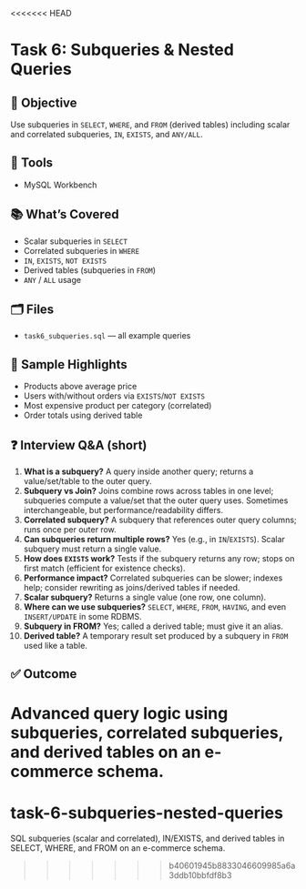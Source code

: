 <<<<<<< HEAD
# Task 6: Subqueries & Nested Queries

## 🎯 Objective
Use subqueries in `SELECT`, `WHERE`, and `FROM` (derived tables) including scalar and correlated subqueries, `IN`, `EXISTS`, and `ANY/ALL`.

## 🧰 Tools
- MySQL Workbench

## 📚 What’s Covered
- Scalar subqueries in `SELECT`
- Correlated subqueries in `WHERE`
- `IN`, `EXISTS`, `NOT EXISTS`
- Derived tables (subqueries in `FROM`)
- `ANY` / `ALL` usage

## 🗂 Files
- `task6_subqueries.sql` — all example queries

## 🧪 Sample Highlights
- Products above average price  
- Users with/without orders via `EXISTS`/`NOT EXISTS`  
- Most expensive product per category (correlated)  
- Order totals using derived table

## ❓ Interview Q&A (short)
1. **What is a subquery?** A query inside another query; returns a value/set/table to the outer query.  
2. **Subquery vs Join?** Joins combine rows across tables in one level; subqueries compute a value/set that the outer query uses. Sometimes interchangeable, but performance/readability differs.  
3. **Correlated subquery?** A subquery that references outer query columns; runs once per outer row.  
4. **Can subqueries return multiple rows?** Yes (e.g., in `IN`/`EXISTS`). Scalar subquery must return a single value.  
5. **How does `EXISTS` work?** Tests if the subquery returns any row; stops on first match (efficient for existence checks).  
6. **Performance impact?** Correlated subqueries can be slower; indexes help; consider rewriting as joins/derived tables if needed.  
7. **Scalar subquery?** Returns a single value (one row, one column).  
8. **Where can we use subqueries?** `SELECT`, `WHERE`, `FROM`, `HAVING`, and even `INSERT/UPDATE` in some RDBMS.  
9. **Subquery in FROM?** Yes; called a derived table; must give it an alias.  
10. **Derived table?** A temporary result set produced by a subquery in `FROM` used like a table.

## ✅ Outcome
Advanced query logic using subqueries, correlated subqueries, and derived tables on an e-commerce schema.
=======
# task-6-subqueries-nested-queries
SQL subqueries (scalar and correlated), IN/EXISTS, and derived tables in SELECT, WHERE, and FROM on an e-commerce schema.
>>>>>>> b40601945b8833046609985a6a3ddb10bbfdf8b3
